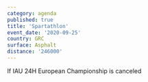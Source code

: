 ```yaml
---
category: agenda
published: true
title: 'Spartathlon'
event_date: '2020-09-25'
country: GRC
surface: Asphalt
distance: '246000'
---
```

If IAU 24H European Championship is canceled